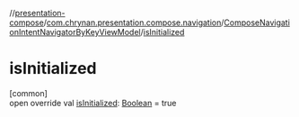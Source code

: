 //[presentation-compose](../../../index.md)/[com.chrynan.presentation.compose.navigation](../index.md)/[ComposeNavigationIntentNavigatorByKeyViewModel](index.md)/[isInitialized](is-initialized.md)

# isInitialized

[common]\
open override val [isInitialized](is-initialized.md): [Boolean](https://kotlinlang.org/api/latest/jvm/stdlib/kotlin/-boolean/index.html) = true
